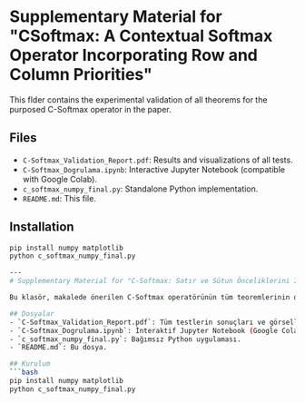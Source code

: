 # Supplementary Material for "CSoftmax: A Contextual Softmax Operator Incorporating Row and Column Priorities"

This flder contains the experimental validation of all theorems for the purposed C-Softmax operator in the paper.

## Files
- `C-Softmax_Validation_Report.pdf`: Results and visualizations of all tests.
- `C-Softmax_Dogrulama.ipynb`: Interactive Jupyter Notebook (compatible with Google Colab).
- `c_softmax_numpy_final.py`: Standalone Python implementation.
- `README.md`: This file.

## Installation
```bash
pip install numpy matplotlib
python c_softmax_numpy_final.py

---
# Supplementary Material for "C-Softmax: Satır ve Sütun Önceliklerini İçeren Bağlamsal Softmax Operatörü"

Bu klasör, makalede önerilen C-Softmax operatörünün tüm teoremlerinin deneysel doğrulamasını içerir.

## Dosyalar
- `C-Softmax_Validation_Report.pdf`: Tüm testlerin sonuçları ve görseller.
- `C-Softmax_Dogrulama.ipynb`: İnteraktif Jupyter Notebook (Google Colab uyumlu).
- `c_softmax_numpy_final.py`: Bağımsız Python uygulaması.
- `README.md`: Bu dosya.

## Kurulum
```bash
pip install numpy matplotlib
python c_softmax_numpy_final.py

